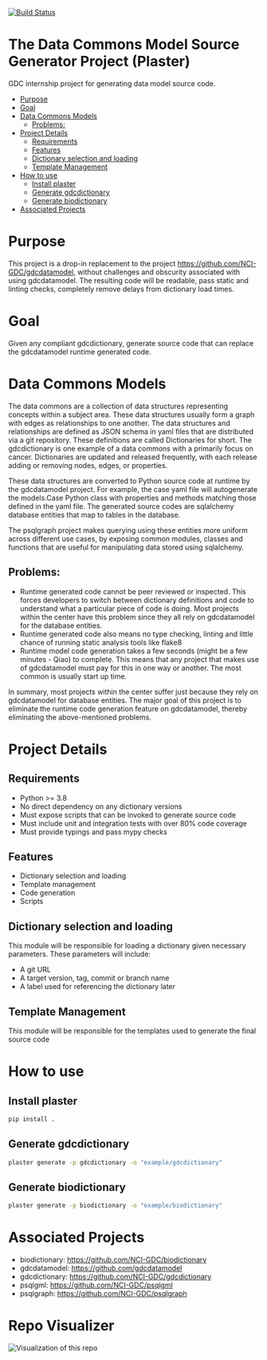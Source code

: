 [![Build Status](https://app.travis-ci.com/NCI-GDC/plaster.svg?token=5s3bZRahNJnkspYEMwZC&branch=master)](https://app.travis-ci.com/NCI-GDC/plaster)

# The Data Commons Model Source Generator Project (Plaster)

GDC internship project for generating data model source code.

<!-- toc -->

- [Purpose](#purpose)
- [Goal](#goal)
- [Data Commons Models](#data-commons-models)
  - [Problems:](#problems)
- [Project Details](#project-details)
  - [Requirements](#requirements)
  - [Features](#features)
  - [Dictionary selection and loading](#dictionary-selection-and-loading)
  - [Template Management](#template-management)
- [How to use](#how-to-use)
  - [Install plaster](#install-plaster)
  - [Generate gdcdictionary](#generate-gdcdictionary)
  - [Generate biodictionary](#generate-biodictionary)
- [Associated Projects](#associated-projects)

<!-- tocstop -->

# Purpose

This project is a drop-in replacement to the project
https://github.com/NCI-GDC/gdcdatamodel, without challenges and obscurity associated
with using gdcdatamodel. The resulting code will be readable, pass static and linting
checks, completely remove delays from dictionary load times.

# Goal

Given any compliant gdcdictionary, generate source code that can replace the
gdcdatamodel runtime generated code.

# Data Commons Models

The data commons are a collection of data structures representing concepts within a
subject area. These data structures usually form a graph with edges as relationships to
one another. The data structures and relationships are defined as JSON schema in yaml
files that are distributed via a git repository. These definitions are called
Dictionaries for short. The gdcdictionary is one example of a data commons with a
primarily focus on cancer. Dictionaries are updated and released frequently, with each
release adding or removing nodes, edges, or properties.

These data structures are converted to Python source code at runtime by the gdcdatamodel
project. For example, the case yaml file will autogenerate the models.Case Python class
with properties and methods matching those defined in the yaml file. The generated
source codes are sqlalchemy database entities that map to tables in the database.

The psqlgraph project makes querying using these entities more uniform across different
use cases, by exposing common modules, classes and functions that are useful for
manipulating data stored using sqlalchemy.

## Problems:

- Runtime generated code cannot be peer reviewed or inspected. This forces developers to
  switch between dictionary definitions and code to understand what a particular piece
  of code is doing. Most projects within the center have this problem since they all
  rely on gdcdatamodel for the database entities.
- Runtime generated code also means no type checking, linting and little chance of
  running static analysis tools like flake8
- Runtime model code generation takes a few seconds (might be a few minutes - Qiao) to
  complete. This means that any project that makes use of gdcdatamodel must pay for this
  in one way or another. The most common is usually start up time.

In summary, most projects within the center suffer just because they rely on
gdcdatamodel for database entities. The major goal of this project is to eliminate the
runtime code generation feature on gdcdatamodel, thereby eliminating the above-mentioned
problems.

# Project Details

## Requirements

- Python >= 3.8
- No direct dependency on any dictionary versions
- Must expose scripts that can be invoked to generate source code
- Must include unit and integration tests with over 80% code coverage
- Must provide typings and pass mypy checks

## Features

- Dictionary selection and loading
- Template management
- Code generation
- Scripts

## Dictionary selection and loading

This module will be responsible for loading a dictionary given necessary parameters.
These parameters will include:

- A git URL
- A target version, tag, commit or branch name
- A label used for referencing the dictionary later

## Template Management

This module will be responsible for the templates used to generate the final source code

# How to use

## Install plaster

```bash
pip install .
```

## Generate gdcdictionary

```bash
plaster generate -p gdcdictionary -o "example/gdcdictionary"
```

## Generate biodictionary

```bash
plaster generate -p biodictionary -o "example/biodictionary"
```

# Associated Projects

- biodictionary: https://github.com/NCI-GDC/biodictionary
- gdcdatamodel: https://github.com/gdcdatamodel
- gdcdictionary: https://github.com/NCI-GDC/gdcdictionary
- psqlgml: https://github.com/NCI-GDC/psqlgml
- psqlgraph: https://github.com/NCI-GDC/psqlgraph

# Repo Visualizer

![Visualization of this repo](images/diagram.svg)
